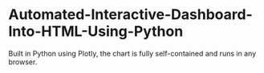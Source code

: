 # Automated-Interactive-Dashboard-Into-HTML-Using-Python
Built in Python using Plotly, the chart is fully self-contained and runs in any browser.
